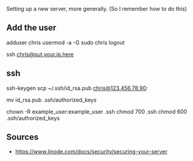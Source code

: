 Setting up a new server, more generally. (So I remember how to do this)

##  Add the user

adduser chris
usermod -a -G sudo chris
logout

ssh chris@put.your.ip.here


## ssh

ssh-keygen
scp ~/.ssh/id_rsa.pub chris@123.456.78.90:

mv id_rsa.pub .ssh/authorized_keys

chown -R example_user:example_user .ssh
chmod 700 .ssh
chmod 600 .ssh/authorized_keys


## Sources

* https://www.linode.com/docs/security/securing-your-server
